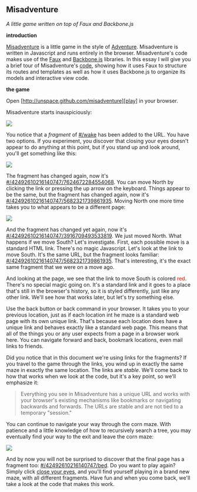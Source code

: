 Misadventure
---

*A little game written on top of Faux and Backbone.js*

**introduction**

[Misadventure][play] is a little game in the style of [Adventure][a]. Misadventure is written in Javascript and runs entirely in the browser. Misadventure's code makes use of the [Faux][f] and [Backbone.js][b] libraries. In this essay I will give you a brief tour of Misadventure's [code][source], showing how it uses Faux to structure its routes and templates as well as how it uses Backbone.js to organize its models and interactive view code.

**the game**

Open [http://unspace.github.com/misadventure][play] in your browser.

Misadventure starts inauspiciously:

<a target="_blank" href="http://min.us/mvkEt6y"><img src="http://i.min.us/jeaApo.png" border="0"/></a>

You notice that a *fragment* of [#/wake][wake] has been added to the URL. You have two options. If you experiment, you discover that closing your eyes doesn't appear to do anything at this point, but if you stand up and look around, you'll get something like this:

<a target="_blank" href="http://min.us/mvkEt6y#2"><img src="http://i.min.us/jefdsa.png" border="0"/></a>

The fragment has changed again, now it's [#/42492610216140747/7624672284554068][l1]. You can move North by clicking the link or pressing the up arrow on the keyboard. Things appear to be the same, but the fragment has changed again, now it's [#/42492610216140747/5682321739861935][l2]. Moving North one more time takes you to what appears to be a different page:

<a target="_blank" href="http://min.us/mvkEt6y#3"><img src="http://i.min.us/jeflO8.png" border="0"/></a>

And the fragment has changed yet again, now it's [#/42492610216140747/3916709493533819][l3]. We just moved North. What happens if we move South? Let's investigate. First, each possible move is a standard HTML link. There's no magic Javascript. Let's look at the link to move South. It's the same URL, but the fragment looks familiar: [#/42492610216140747/5682321739861935][l2]. That's interesting, it's the exact same fragment that we were on a move ago.

And looking at the page, we see that the link to move South is colored <font color='red'>red</font>. There's no special magic going on. It's a standard link and it goes to a place that's still in the browser's history, so it is styled differently, just like any other link. We'll see how that works later, but let's try something else.

Use the back button or back command in your browser. It takes you to your previous location, just as if each location int he maze is a standard web page with its own unique link. That's because each location does have a unique link and behaves exactly like a standard web page. This means that all of the things you or any user expects from a page in a browser work here. You can navigate forward and back, bookmark locations, even mail links to friends.

Did you notice that in this document we're using links for the fragments? If you travel to the game through the links, you wind up in exactly the same maze in exactly the same location. The links are *stable*. We'll come back to how that works when we look at the code, but it's a key point, so we'll emphasize it:

> Everything you see in Misadventure has a unique URL and works with your browser's existing mechanisms like bookmarks or navigating backwards and forwards. The URLs are stable and are not tied to a temporary "session."

You can continue to navigate your way through the corn maze. With patience and a little knowledge of how to recursively search a tree, you may eventually find your way to the exit and leave the corn maze:

<a target="_blank" href="http://min.us/mvkEt6y#4"><img src="http://i.min.us/jbJZZ8.png" border="0"/></a>

And by now you will not be surprised to discover that the final page has a fragment too: [#/42492610216140747/bed][bed]. Do you want to play again? Simply click [close your eyes][wake], and you'll find yourself playing in a brand new maze, with all different fragments. Have fun and when you come back, we'll take a look at the code that makes this work.

[a]: http://www.digitalhumanities.org/dhq/vol/001/2/000009/000009.html
[f]: https://github.com/unspace/faux
[play]: http://unspace.github.com/misadventure/
[r]: http://weblog.jamisbuck.org/2011/1/12/maze-generation-recursive-division-algorithm
[j]: http://weblog.jamisbuck.org/
[rb]: http://reginald.braythwayt.com
[source]: http://github.com/unspace/misadventure
[docco]: https://github.com/raganwald/homoiconic/blob/master/2010/11/docco.md "A new way to think about programs"
[cjs]: http://unspace.github.com/misadventure/docs/controller.html
[mjs]: http://unspace.github.com/misadventure/docs/models.html
[vjs]: http://unspace.github.com/misadventure/docs/views.html
[s]: http://yayinternets.com/
[ui]: http://unspace.ca
[b]: http://documentcloud.github.com/backbone/
[wake]: http://unspace.github.com/misadventure/#/wake
[l1]: http://unspace.github.com/misadventure/#/42492610216140747/7624672284554068
[l2]: http://unspace.github.com/misadventure/#/42492610216140747/5682321739861935
[l3]: http://unspace.github.com/misadventure/#/42492610216140747/3916709493533819
[bed]: http://unspace.github.com/misadventure/#/42492610216140747/bed